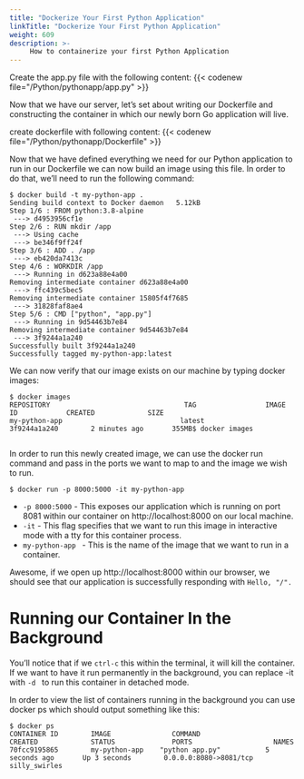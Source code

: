 ```yaml
---
title: "Dockerize Your First Python Application"
linkTitle: "Dockerize Your First Python Application"
weight: 609
description: >-
     How to containerize your first Python Application
---
```




Create the app.py file with the following content:
{{< codenew file="/Python/pythonapp/app.py" >}}

Now that we have our server, let’s set about writing our Dockerfile and constructing the container in which our newly born Go application will live.

create dockerfile with following content:
{{< codenew file="/Python/pythonapp/Dockerfile" >}}


Now that we have defined everything we need for our Python application to run in our Dockerfile we can now build an image using this file. In order to do that, we’ll need to run the following command:

```
$ docker build -t my-python-app .
Sending build context to Docker daemon   5.12kB
Step 1/6 : FROM python:3.8-alpine
 ---> d4953956cf1e
Step 2/6 : RUN mkdir /app
 ---> Using cache
 ---> be346f9ff24f
Step 3/6 : ADD . /app
 ---> eb420da7413c
Step 4/6 : WORKDIR /app
 ---> Running in d623a88e4a00
Removing intermediate container d623a88e4a00
 ---> ffc439c5bec5
Removing intermediate container 15805f4f7685
 ---> 31828faf8ae4
Step 5/6 : CMD ["python", "app.py"]
 ---> Running in 9d54463b7e84
Removing intermediate container 9d54463b7e84
 ---> 3f9244a1a240
Successfully built 3f9244a1a240
Successfully tagged my-python-app:latest

```
We can now verify that our image exists on our machine by typing docker images:

```
$ docker images
REPOSITORY                                 TAG                 IMAGE ID            CREATED             SIZE
my-python-app                             latest              3f9244a1a240        2 minutes ago       355MB$ docker images


```
In order to run this newly created image, we can use the docker run command and pass in the ports we want to map to and the image we wish to run.

```
$ docker run -p 8000:5000 -it my-python-app

```

- `-p 8000:5000` - This exposes our application which is running on port 8081 within our container on http://localhost:8000 on our local machine.
- `-it` - This flag specifies that we want to run this image in interactive mode with a tty for this container process.
- `my-python-app ` - This is the name of the image that we want to run in a container.


Awesome, if we open up http://localhost:8000 within our browser, we should see that our application is successfully responding with `Hello, "/".`

# Running our Container In the Background

You’ll notice that if we `ctrl-c` this within the terminal, it will kill the container. If we want to have it run permanently in the background, you can replace -it with `-d ` to run this container in detached mode.

In order to view the list of containers running in the background you can use docker ps which should output something like this:

```
$ docker ps
CONTAINER ID        IMAGE               COMMAND                  CREATED             STATUS              PORTS                    NAMES
70fcc9195865        my-python-app    "python app.py"           5 seconds ago       Up 3 seconds        0.0.0.0:8080->8081/tcp   silly_swirles

```
